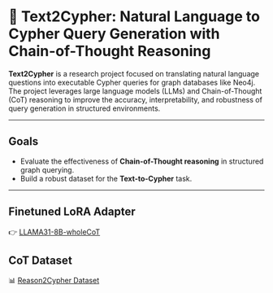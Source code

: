 # 🔁 Text2Cypher: Natural Language to Cypher Query Generation with Chain-of-Thought Reasoning

**Text2Cypher** is a research project focused on translating natural language questions into executable Cypher queries for graph databases like Neo4j. The project leverages large language models (LLMs) and Chain-of-Thought (CoT) reasoning to improve the accuracy, interpretability, and robustness of query generation in structured environments.

---

## Goals

- Evaluate the effectiveness of **Chain-of-Thought reasoning** in structured graph querying.
- Build a robust dataset for the **Text-to-Cypher** task.

---

## Finetuned LoRA Adapter

👉 [LLAMA31-8B-wholeCoT](https://huggingface.co/AlecLee/LLAMA31-8B-wholeCoT)

## CoT Dataset

📊 [Reason2Cypher Dataset](https://huggingface.co/datasets/AlecLee/Reason2Cypher)


